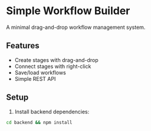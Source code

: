 # Simple Workflow Builder

A minimal drag-and-drop workflow management system.

## Features
- Create stages with drag-and-drop
- Connect stages with right-click
- Save/load workflows
- Simple REST API

## Setup
1. Install backend dependencies:
```bash
cd backend && npm install
